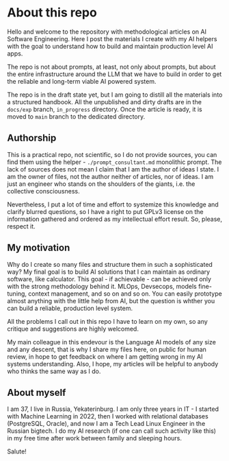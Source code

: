 # About this repo

Hello and welcome to the repository with methodological articles on AI Software Engineering. Here I post the materials I create with my AI helpers with the goal to understand how to build and maintain production level AI apps. 

The repo is not about prompts, at least, not only about prompts, but about the entire infrastructure around the LLM that we have to build in order to get the reliable and long-term viable AI powered system.

The repo is in the draft state yet, but I am going to distill all the materials into a structured handbook. All the unpublished and dirty drafts are in the `docs/exp` branch, `in_progress` directory. Once the article is ready, it is moved to `main` branch to the dedicated directory.

## Authorship

This is a practical repo, not scientific, so I do not provide sources, you can find them using the helper - `./prompt_consultant.md` monolithic prompt. The lack of sources does not mean I claim that I am the author of ideas I state. I am the owner of files, not the author neither of articles, nor of ideas. I am just an engineer who stands on the shoulders of the giants, i.e. the collective consciousness.

Nevertheless, I put a lot of time and effort to systemize this knowledge and clarify blurred questions, so I have a right to put GPLv3 license on the information gathered and ordered as my intellectual effort result. So, please, respect it.

## My motivation

Why do I create so many files and structure them in such a sophisticated way? My final goal is to build AI solutions that I can maintain as ordinary software, like calculator. This goal - if achievable - can be achieved only with the strong methodology behind it. MLOps, Devsecops, models fine-tuning, context management, and so on and so on. You can easily prototype almost anything with the little help from AI, but the question is whther you can build a reliable, production level system. 

All the problems I call out in this repo I have to learn on my own, so any critique and suggestions are highly welcomed.

My main colleague in this endevour is the Language AI models of any size and any descent, that is why I share my files here, on public for human review, in hope to get feedback on where I am getting wrong in my AI systems understanding. Also, I hope, my articles will be helpful to anybody who thinks the same way as I do.

## About myself

I am 37, I live in Russia, Yekaterinburg. I am only three years in IT - I started with Machine Learning in 2022, then I worked with relational databases (PostgreSQL, Oracle), and now I am a Tech Lead Linux Engineer in the Russian bigtech. I do my AI research (if one can call such activity like this) in my free time after work between family and sleeping hours. 

Salute!
